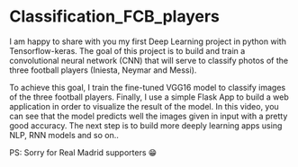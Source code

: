 # Classification_FCB_players

I am happy to share with you my first Deep Learning project in python with Tensorflow-keras.
The goal of this project is to build and train a convolutional neural network (CNN) that will serve to classify photos of the three football players (Iniesta, Neymar and Messi).

To achieve this goal, I train the fine-tuned VGG16 model to classify images of the three football players.
Finally, I use a simple Flask App to build a web application in order to visualize the result of the model.
In this video, you can see that the model predicts well the images given in input with a pretty good accuracy.
The next step is to build more deeply learning apps using NLP, RNN models and so on..

PS: Sorry for Real Madrid supporters 😁
